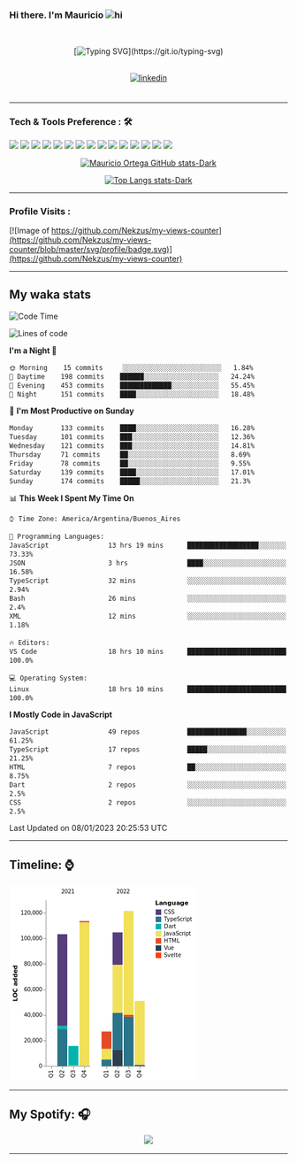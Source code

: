 ### Hi there. I'm Mauricio <img src="https://user-images.githubusercontent.com/1303154/88677602-1635ba80-d120-11ea-84d8-d263ba5fc3c0.gif" width="28px" alt="hi">
<br /> 

<div align="center">
  
[![Typing SVG](https://readme-typing-svg.herokuapp.com?size=25&duration=7000&center=true&vCenter=true&width=650&height=40&lines=WELCOME!;My+name+is+Mauricio+Ortega...;I+am+a+Front-End+Developer...;I+hope+you+find+what+you+are+looking+for...;You+have+my+contact+information...;MAY+THE+FORCE+BE+WITH+YOU...)](https://git.io/typing-svg)

</div>
  
<br />

<div align="center">
  
<a href="https://www.linkedin.com/in/mauriciortega/" target="_blank">
<img src=https://img.shields.io/badge/linkedin-%231E77B5.svg?&style=for-the-badge&logo=linkedin&logoColor=white alt=linkedin style="margin-bottom: 5px;" />
</a>
  
</div>

<br />


---

### Tech & Tools Preference : 🛠

<img src = "https://img.shields.io/badge/-HTML5-E34F26?style=flat&logo=html5&logoColor=white"> <img src = "https://img.shields.io/badge/-CSS3-1572B6?style=flat&logo=css3&logoColor=white">
<img src="https://img.shields.io/badge/-Sass-cc6699?style=flat&logo=sass&logoColor=ffffff">
<img src="https://img.shields.io/badge/-Bootstrap-563D7C?style=flat&logo=bootstrap&logoColor=white">
<img src="https://img.shields.io/badge/-JavaScript-eed718?style=flat&logo=javascript&logoColor=ffffff">
<img src="https://img.shields.io/badge/-React-000000?style=flat&logo=react&logoColor=00c8ff">
<img src="https://img.shields.io/badge/-Next-000000?style=flat&logo=nextdotjs&logoColor=white">
<img src="http://img.shields.io/badge/-Vue-black?style=flat&logo=vuedotjs&logoColor=4FC08D">
<img src="http://img.shields.io/badge/-Flutter-black?style=flat&logo=flutter&logoColor=02569B">
<img src="https://img.shields.io/badge/-Node.js-3C873A?style=flat&logo=Node.js&logoColor=white">
<img src="http://img.shields.io/badge/-Git-F1502F?style=flat&logo=git&logoColor=FFFFFF">
<img src="http://img.shields.io/badge/-Github-000000?style=flat&logo=github&logoColor=FFFFFF">
<img src="https://img.shields.io/badge/-Firebase-FFA611?style=flat&logo=firebase&logoColor=FFFFFF">
<img src="http://img.shields.io/badge/-Vercel-black?style=flat&logo=vercel&logoColor=white">
<img src="http://img.shields.io/badge/-VS%20Code-007ACC?style=flat&logo=visual%20studio%20code&logoColor=white">


<div align="center">


[![Mauricio Ortega GitHub stats-Dark](https://github-readme-stats-nekzus.vercel.app/api?username=Nekzus&show_icons=true&theme=dark#gh-dark-mode-only)](https://github.com/Nekzus/github-readme-stats#gh-dark-mode-only)
  
[![Top Langs stats-Dark](https://github-readme-stats-nekzus.vercel.app/api/top-langs/?username=Nekzus&hide=css,html,less&layout=compact&title_color=fff&icon_color=79ff97&text_color=9f9f9f&bg_color=151515)](https://github.com/Nekzus/github-readme-stats#gh-dark-mode-only)

<!--
<picture>
<source 
  srcset="https://github-readme-stats-nekzus.vercel.app/api?username=Nekzus&show_icons=true&theme=dark"
  media="(prefers-color-scheme: dark)"
/>
<source
  srcset="https://github-readme-stats-nekzus.vercel.app/api?username=Nekzus&show_icons=true"
  media="(prefers-color-scheme: light), (prefers-color-scheme: no-preference)"
/>
<img src="https://github-readme-stats-nekzus.vercel.app/api?username=Nekzus&show_icons=true" />
</picture>

![Top Langs](https://github-readme-stats-nekzus.vercel.app/api/top-langs/?username=Nekzus&hide=css,html,less&layout=compact&title_color=fff&icon_color=79ff97&text_color=9f9f9f&bg_color=151515)
-->

</div>
  
---

### Profile Visits :
  
[![Image of https://github.com/Nekzus/my-views-counter](https://github.com/Nekzus/my-views-counter/blob/master/svg/profile/badge.svg)](https://github.com/Nekzus/my-views-counter)

---


## My waka stats
<!--START_SECTION:waka-->
![Code Time](http://img.shields.io/badge/Code%20Time-1%2C665%20hrs%2017%20mins-blue)

![Lines of code](https://img.shields.io/badge/From%20Hello%20World%20I%27ve%20Written-539%20Thousand%20lines%20of%20code-blue)

**I'm a Night 🦉** 

```text
🌞 Morning    15 commits     ░░░░░░░░░░░░░░░░░░░░░░░░░   1.84% 
🌆 Daytime    198 commits    ██████░░░░░░░░░░░░░░░░░░░   24.24% 
🌃 Evening    453 commits    █████████████░░░░░░░░░░░░   55.45% 
🌙 Night      151 commits    ████░░░░░░░░░░░░░░░░░░░░░   18.48%

```
📅 **I'm Most Productive on Sunday** 

```text
Monday       133 commits    ████░░░░░░░░░░░░░░░░░░░░░   16.28% 
Tuesday      101 commits    ███░░░░░░░░░░░░░░░░░░░░░░   12.36% 
Wednesday    121 commits    ███░░░░░░░░░░░░░░░░░░░░░░   14.81% 
Thursday     71 commits     ██░░░░░░░░░░░░░░░░░░░░░░░   8.69% 
Friday       78 commits     ██░░░░░░░░░░░░░░░░░░░░░░░   9.55% 
Saturday     139 commits    ████░░░░░░░░░░░░░░░░░░░░░   17.01% 
Sunday       174 commits    █████░░░░░░░░░░░░░░░░░░░░   21.3%

```


📊 **This Week I Spent My Time On** 

```text
⌚︎ Time Zone: America/Argentina/Buenos_Aires

💬 Programming Languages: 
JavaScript               13 hrs 19 mins      ██████████████████░░░░░░░   73.33% 
JSON                     3 hrs               ████░░░░░░░░░░░░░░░░░░░░░   16.58% 
TypeScript               32 mins             ░░░░░░░░░░░░░░░░░░░░░░░░░   2.94% 
Bash                     26 mins             ░░░░░░░░░░░░░░░░░░░░░░░░░   2.4% 
XML                      12 mins             ░░░░░░░░░░░░░░░░░░░░░░░░░   1.18%

🔥 Editors: 
VS Code                  18 hrs 10 mins      █████████████████████████   100.0%

💻 Operating System: 
Linux                    18 hrs 10 mins      █████████████████████████   100.0%

```

**I Mostly Code in JavaScript** 

```text
JavaScript               49 repos            ███████████████░░░░░░░░░░   61.25% 
TypeScript               17 repos            █████░░░░░░░░░░░░░░░░░░░░   21.25% 
HTML                     7 repos             ██░░░░░░░░░░░░░░░░░░░░░░░   8.75% 
Dart                     2 repos             ░░░░░░░░░░░░░░░░░░░░░░░░░   2.5% 
CSS                      2 repos             ░░░░░░░░░░░░░░░░░░░░░░░░░   2.5%

```



 Last Updated on 08/01/2023 20:25:53 UTC
<!--END_SECTION:waka-->
---

## Timeline: ⌚

![Chart not found](https://raw.githubusercontent.com/Nekzus/Nekzus/master/charts/bar_graph.png)

---
## My Spotify: 🎧

<div align="center"><img src="https://spotify-github-profile.vercel.app/api/view?uid=11169970531&cover_image=true&theme=default" /></div>

---
